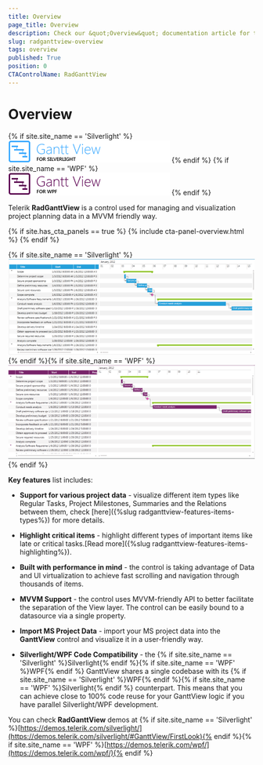 ```yaml
---
title: Overview
page_title: Overview
description: Check our &quot;Overview&quot; documentation article for the RadGanttView {{ site.framework_name }} control.
slug: radganttview-overview
tags: overview
published: True
position: 0
CTAControlName: RadGanttView
---
```


# Overview

{% if site.site_name == 'Silverlight' %}
![Rad Gantt View Overview 010 SL](images/RadGanttView_Overview_010_SL.png)
{% endif %}
{% if site.site_name == 'WPF' %}
![Rad Gantt View Overview 010 WPF](images/RadGanttView_Overview_010_WPF.png)
{% endif %}

Telerik __RadGanttView__ is a control used for managing and visualization project planning data in a MVVM friendly way.

{% if site.has_cta_panels == true %}
{% include cta-panel-overview.html %}
{% endif %}

{% if site.site_name == 'Silverlight' %}![Rad Gantt View Overview 020 SL](images/RadGanttView_Overview_020_SL.png){% endif %}{% if site.site_name == 'WPF' %}![Rad Gantt View Overview 020 WPF](images/RadGanttView_Overview_020_WPF.png){% endif %}

__Key features__ list includes:

* __Support for various project data__ - visualize different item types like Regular Tasks, Project Milestones, Summaries and the Relations between them, check [here]({%slug radganttview-features-items-types%}) for more details.

* __Highlight critical items__ - highlight different types of important items like late or critical tasks.[Read more]({%slug radganttview-features-items-highlighting%}).

* __Built with performance in mind__ - the control is taking advantage of Data and UI virtualization to achieve fast scrolling and navigation through thousands of items.

* __MVVM Support__ - the control uses MVVM-friendly API to better facilitate the separation of the View layer. The control can be easily bound to a datasource via a single property.

* __Import MS Project Data__ - import your MS project data into the __GanttView__ control and visualize it in a user-friendly way.

* __Silverlight/WPF Code Compatibility__ - the {% if site.site_name == 'Silverlight' %}Silverlight{% endif %}{% if site.site_name == 'WPF' %}WPF{% endif %} GanttView shares a single codebase with its {% if site.site_name == 'Silverlight' %}WPF{% endif %}{% if site.site_name == 'WPF' %}Silverlight{% endif %} counterpart. This means that you can achieve close to 100% code reuse for your GanttView logic if you have parallel Silverlight/WPF development. 

You can check __RadGanttView__ demos at {% if site.site_name == 'Silverlight' %}[https://demos.telerik.com/silverlight/](https://demos.telerik.com/silverlight/#GanttView/FirstLook){% endif %}{% if site.site_name == 'WPF' %}[https://demos.telerik.com/wpf/](https://demos.telerik.com/wpf/){% endif %}